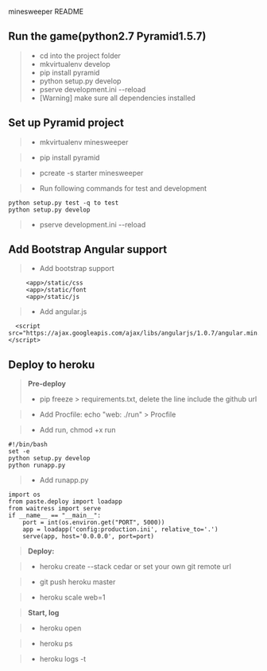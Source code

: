 minesweeper README

Run the game(python2.7 Pyramid1.5.7)
------------
>- cd into the project folder
>- mkvirtualenv develop
>- pip install pyramid
>- python setup.py develop
>- pserve development.ini --reload
>- [Warning] make sure all dependencies installed


Set up Pyramid project
----------------------

>- mkvirtualenv minesweeper

>- pip install pyramid

>- pcreate -s starter minesweeper

>- Run following commands for test and development
```
python setup.py test -q to test
python setup.py develop
```
>- pserve development.ini --reload


Add Bootstrap Angular support
-----------------------------
>- Add bootstrap support
```
     <app>/static/css
     <app>/static/font
     <app>/static/js
```
>- Add angular.js
```
  <script src="https://ajax.googleapis.com/ajax/libs/angularjs/1.0.7/angular.min.js"></script>
```

Deploy to heroku
----------------
>**Pre-deploy**
>- pip  freeze > requirements.txt, delete the line include the github url

>- Add Procfile:  echo "web: ./run" > Procfile

>- Add run, chmod +x run
```
#!/bin/bash
set -e
python setup.py develop
python runapp.py
```

>- Add runapp.py
```
import os
from paste.deploy import loadapp
from waitress import serve
if __name__ == "__main__":
    port = int(os.environ.get("PORT", 5000))
    app = loadapp('config:production.ini', relative_to='.')
    serve(app, host='0.0.0.0', port=port)
```

>**Deploy:**

>- heroku create --stack cedar or set your own git remote url

>- git push heroku master

>- heroku scale web=1

>**Start, log**

>- heroku open

>- heroku ps

>- heroku logs -t